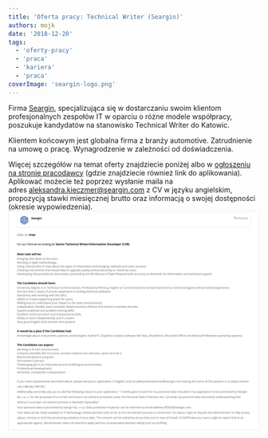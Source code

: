 ```yaml
---
title: 'Oferta pracy: Technical Writer (Seargin)'
authors: mojk
date: '2018-12-20'
tags:
  - 'oferty-pracy'
  - 'praca'
  - 'kariera'
  - 'praca'
coverImage: 'seargin-logo.png'
---
```


Firma [Seargin](https://seargin.com/pl/), specjalizująca się w dostarczaniu
swoim klientom profesjonalnych zespołów IT w oparciu o różne modele współpracy,
poszukuje kandydatów na stanowisko Technical Writer do Katowic.

<!--truncate-->

Klientem końcowym jest globalna firma z branży automotive. Zatrudnienie na umowę
o pracę. Wynagrodzenie w zależności od doświadczenia.

Więcej szczegółów na temat oferty znajdziecie poniżej albo
w [ogłoszeniu na stronie pracodawcy](https://seargin.com/en/job/digital-it-senior-technical-writer-information-developer-cvb-2/) (gdzie
znajdziecie również link do aplikowania). Aplikować możecie też poprzez wysłanie
maila na
adres [aleksandra.kieczmer@seargin.com](mailto:aleksandra.kieczmer@seargin.com) z
CV w języku angielskim, propozycją stawki miesięcznej brutto oraz informacją o
swojej dostępności (okresie
wypowiedzenia).[![](images/seargin_tech_writer_katowice.png)](http://techwriter.pl/wp-content/uploads/2018/12/seargin_tech_writer_katowice.png)
